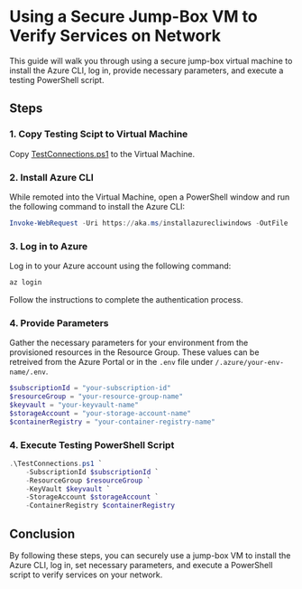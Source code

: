 # Using a Secure Jump-Box VM to Verify Services on Network

This guide will walk you through using a secure jump-box virtual machine to install the Azure CLI, log in, provide necessary parameters, and execute a testing PowerShell script.

## Steps

### 1. Copy Testing Scipt to Virtual Machine

Copy [TestConnections.ps1](./scripts/TestConnections.ps1) to the Virtual Machine.

### 2. Install Azure CLI

While remoted into the Virtual Machine, open a PowerShell window and run the following command to install the Azure CLI:

```powershell
Invoke-WebRequest -Uri https://aka.ms/installazurecliwindows -OutFile .\AzureCLI.msi; Start-Process msiexec.exe -ArgumentList '/I AzureCLI.msi /quiet' -Wait; Remove-Item .\AzureCLI.msi
```

### 3. Log in to Azure

Log in to your Azure account using the following command:

```powershell
az login
```

Follow the instructions to complete the authentication process.

### 4. Provide Parameters

Gather the necessary parameters for your environment from the provisioned resources in the Resource Group. These values can be retreived from the Azure Portal or in the `.env` file under `/.azure/your-env-name/.env`.

```powershell
$subscriptionId = "your-subscription-id"
$resourceGroup = "your-resource-group-name"
$keyvault = "your-keyvault-name"
$storageAccount = "your-storage-account-name"
$containerRegistry = "your-container-registry-name"
```

### 4. Execute Testing PowerShell Script

```powershell
.\TestConnections.ps1 `
    -SubscriptionId $subscriptionId `
    -ResourceGroup $resourceGroup `
    -KeyVault $keyvault `
    -StorageAccount $storageAccount `
    -ContainerRegistry $containerRegistry
```

## Conclusion

By following these steps, you can securely use a jump-box VM to install the Azure CLI, log in, set necessary parameters, and execute a PowerShell script to verify services on your network.